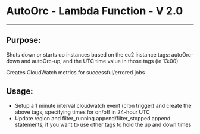 #   AutoOrc - Lambda Function - V 2.0
--------------------------------------------------------------------------------

## Purpose:
 Shuts down or starts up instances based on the ec2 instance tags:
 autoOrc-down and autoOrc-up, and the UTC time value in those tags (ie 13:00)
 
 Creates CloudWatch metrics for successful/errored jobs 

## Usage:
- Setup a 1 minute interval cloudwatch event (cron trigger) and create the
above tags, specifying times for on/off in 24-hour UTC
- Update region and filter_running.append/filter_stopped.append statements, if
  you want to use other tags to hold the up and down times
